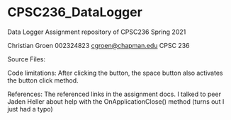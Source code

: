 # CPSC236_DataLogger

Data Logger Assignment repository of CPSC236 Spring 2021

Christian Groen 002324823 cgroen@chapman.edu CPSC 236

Source Files: 

Code limitations: After clicking the button, the space button also activates the button click method.

References:
The referenced links in the assignment docs.
I talked to peer Jaden Heller about help with the OnApplicationClose() method (turns out I just had a typo)
